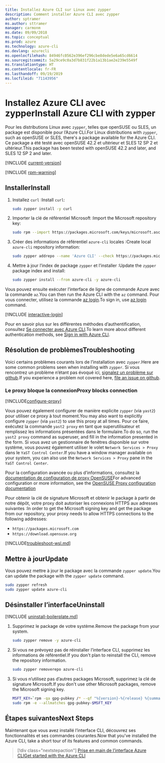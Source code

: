 ```yaml
---
title: Installez Azure CLI sur Linux avec zypper
description: Comment installer Azure CLI avec zypper
author: sptramer
ms.author: sttramer
manager: carmonm
ms.date: 09/09/2018
ms.topic: conceptual
ms.prod: azure
ms.technology: azure-cli
ms.devlang: azurecli
ms.openlocfilehash: 84946fc0562e396ef296cbe8dede5e6a65cd6614
ms.sourcegitcommit: 5a29ce9c0a3d7b831f22b1a13b1ae2e239e5549f
ms.translationtype: HT
ms.contentlocale: fr-FR
ms.lasthandoff: 09/19/2019
ms.locfileid: "71143956"
---
```

# <a name="install-azure-cli-with-zypper"></a><span data-ttu-id="6c215-103">Installez Azure CLI avec zypper</span><span class="sxs-lookup"><span data-stu-id="6c215-103">Install Azure CLI with zypper</span></span>

<span data-ttu-id="6c215-104">Pour les distributions Linux avec `zypper`, telles que openSUSE ou SLES, un package est disponible pour l’Azure CLI.</span><span class="sxs-lookup"><span data-stu-id="6c215-104">For Linux distributions with `zypper`, such as openSUSE or SLES, there's a package available for the Azure CLI.</span></span> <span data-ttu-id="6c215-105">Ce package a été testé avec openSUSE 42.2 et ultérieur et SLES 12 SP 2 et ultérieur.</span><span class="sxs-lookup"><span data-stu-id="6c215-105">This package has been tested with openSUSE 42.2 and later, and SLES 12 SP 2 and later.</span></span>

[!INCLUDE [current-version](includes/current-version.md)]

[!INCLUDE [rpm-warning](includes/rpm-warning.md)]

## <a name="install"></a><span data-ttu-id="6c215-106">Installer</span><span class="sxs-lookup"><span data-stu-id="6c215-106">Install</span></span>

1. <span data-ttu-id="6c215-107">Installez `curl` :</span><span class="sxs-lookup"><span data-stu-id="6c215-107">Install `curl`:</span></span>

   ```bash
   sudo zypper install -y curl
   ```

2. <span data-ttu-id="6c215-108">Importer la clé de référentiel Microsoft :</span><span class="sxs-lookup"><span data-stu-id="6c215-108">Import the Microsoft repository key:</span></span>

   ```bash
   sudo rpm --import https://packages.microsoft.com/keys/microsoft.asc
   ```

3. <span data-ttu-id="6c215-109">Créer des informations de référentiel `azure-cli` locales :</span><span class="sxs-lookup"><span data-stu-id="6c215-109">Create local `azure-cli` repository information:</span></span>

   ```bash
   sudo zypper addrepo --name 'Azure CLI' --check https://packages.microsoft.com/yumrepos/azure-cli azure-cli
   ```

4. <span data-ttu-id="6c215-110">Mettre à jour l’index de package `zypper` et l’installer :</span><span class="sxs-lookup"><span data-stu-id="6c215-110">Update the `zypper` package index and install:</span></span>

   ```bash
   sudo zypper install --from azure-cli -y azure-cli
   ```

<span data-ttu-id="6c215-111">Vous pouvez ensuite exécuter l’interface de ligne de commande Azure avec la commande `az`.</span><span class="sxs-lookup"><span data-stu-id="6c215-111">You can then run the Azure CLI with the `az` command.</span></span> <span data-ttu-id="6c215-112">Pour vous connecter, utilisez la commande [az login](/cli/azure/reference-index#az-login).</span><span class="sxs-lookup"><span data-stu-id="6c215-112">To sign in, use [az login](/cli/azure/reference-index#az-login) command.</span></span>

[!INCLUDE [interactive-login](includes/interactive-login.md)]

<span data-ttu-id="6c215-113">Pour en savoir plus sur les différentes méthodes d’authentification, consultez [Se connecter avec Azure CLI](authenticate-azure-cli.md).</span><span class="sxs-lookup"><span data-stu-id="6c215-113">To learn more about different authentication methods, see [Sign in with Azure CLI](authenticate-azure-cli.md).</span></span>

## <a name="troubleshooting"></a><span data-ttu-id="6c215-114">Résolution de problèmes</span><span class="sxs-lookup"><span data-stu-id="6c215-114">Troubleshooting</span></span>

<span data-ttu-id="6c215-115">Voici certains problèmes courants lors de l’installation avec `zypper`.</span><span class="sxs-lookup"><span data-stu-id="6c215-115">Here are some common problems seen when installing with `zypper`.</span></span> <span data-ttu-id="6c215-116">Si vous rencontrez un problème n’étant pas évoqué ici, [signalez un problème sur github](https://github.com/Azure/azure-cli/issues).</span><span class="sxs-lookup"><span data-stu-id="6c215-116">If you experience a problem not covered here, [file an issue on github](https://github.com/Azure/azure-cli/issues).</span></span>

### <a name="proxy-blocks-connection"></a><span data-ttu-id="6c215-117">Le proxy bloque la connexion</span><span class="sxs-lookup"><span data-stu-id="6c215-117">Proxy blocks connection</span></span>

[!INCLUDE[configure-proxy](includes/configure-proxy.md)]

<span data-ttu-id="6c215-118">Vous pouvez également configurer de manière explicite `zypper` (via `yast2`) pour utiliser ce proxy à tout moment.</span><span class="sxs-lookup"><span data-stu-id="6c215-118">You may also want to explicitly configure `zypper` (via `yast2`) to use this proxy at all times.</span></span> <span data-ttu-id="6c215-119">Pour ce faire, exécutez la commande `yast2 proxy` en tant que superutilisateur et remplissez les informations présentées dans le formulaire.</span><span class="sxs-lookup"><span data-stu-id="6c215-119">To do so, run the `yast2 proxy` command as superuser, and fill in the information presented in the form.</span></span> <span data-ttu-id="6c215-120">Si vous avez un gestionnaire de fenêtres disponible sur votre système, vous pouvez également utiliser le volet `Network Services > Proxy` dans le `YaST Control Center`.</span><span class="sxs-lookup"><span data-stu-id="6c215-120">If you have a window manager available on your system, you can also use the `Network Services > Proxy` pane in the `YaST Control Center`.</span></span>

<span data-ttu-id="6c215-121">Pour la configuration avancée ou plus d’informations, consultez la [documentation de configuration de proxy OpenSUSE](https://www.suse.com/documentation/slms1/book_slms/data/sec_wy_config_updates_proxy.html)</span><span class="sxs-lookup"><span data-stu-id="6c215-121">For advanced configuration or more information, see the [OpenSUSE Proxy configuration documentation](https://www.suse.com/documentation/slms1/book_slms/data/sec_wy_config_updates_proxy.html)</span></span>

<span data-ttu-id="6c215-122">Pour obtenir la clé de signature Microsoft et obtenir le package à partir de notre dépôt, votre proxy doit autoriser les connexions HTTPS aux adresses suivantes :</span><span class="sxs-lookup"><span data-stu-id="6c215-122">In order to get the Microsoft signing key and get the package from our repository, your proxy needs to allow HTTPS connections to the following addresses:</span></span>

* `https://packages.microsoft.com`
* `https://download.opensuse.org`

[!INCLUDE[troubleshoot-wsl.md](includes/troubleshoot-wsl.md)]

## <a name="update"></a><span data-ttu-id="6c215-123">Mettre à jour</span><span class="sxs-lookup"><span data-stu-id="6c215-123">Update</span></span>

<span data-ttu-id="6c215-124">Vous pouvez mettre à jour le package avec la commande `zypper update`.</span><span class="sxs-lookup"><span data-stu-id="6c215-124">You can update the package with the `zypper update` command.</span></span>

```bash
sudo zypper refresh
sudo zypper update azure-cli
```

## <a name="uninstall"></a><span data-ttu-id="6c215-125">Désinstaller l’interface</span><span class="sxs-lookup"><span data-stu-id="6c215-125">Uninstall</span></span>

[!INCLUDE [uninstall-boilerplate.md](includes/uninstall-boilerplate.md)]

1. <span data-ttu-id="6c215-126">Supprimez le package de votre système.</span><span class="sxs-lookup"><span data-stu-id="6c215-126">Remove the package from your system.</span></span>

    ```bash
    sudo zypper remove -y azure-cli
    ```

2. <span data-ttu-id="6c215-127">Si vous ne prévoyez pas de réinstaller l’interface CLI, supprimez les informations de référentiel.</span><span class="sxs-lookup"><span data-stu-id="6c215-127">If you don't plan to reinstall the CLI, remove the repository information.</span></span>

   ```bash
   sudo zypper removerepo azure-cli
   ```

3. <span data-ttu-id="6c215-128">Si vous n’utilisez pas d’autres packages Microsoft, supprimez la clé de signature Microsoft.</span><span class="sxs-lookup"><span data-stu-id="6c215-128">If you don't use other Microsoft packages, remove the Microsoft signing key.</span></span>

   ```bash
   MSFT_KEY=`rpm -qa gpg-pubkey /* --qf "%{version}-%{release} %{summary}\n" | grep Microsoft | awk '{print $1}'`
   sudo rpm -e --allmatches gpg-pubkey-$MSFT_KEY
   ```

## <a name="next-steps"></a><span data-ttu-id="6c215-129">Étapes suivantes</span><span class="sxs-lookup"><span data-stu-id="6c215-129">Next Steps</span></span>

<span data-ttu-id="6c215-130">Maintenant que vous avez installé l’interface CLI, découvrez ses fonctionnalités et ses commandes courantes.</span><span class="sxs-lookup"><span data-stu-id="6c215-130">Now that you've installed the Azure CLI, take a short tour of its features and common commands.</span></span>

> [!div class="nextstepaction"]
> [<span data-ttu-id="6c215-131">Prise en main de l’interface Azure CLI</span><span class="sxs-lookup"><span data-stu-id="6c215-131">Get started with the Azure CLI</span></span>](get-started-with-azure-cli.md)

